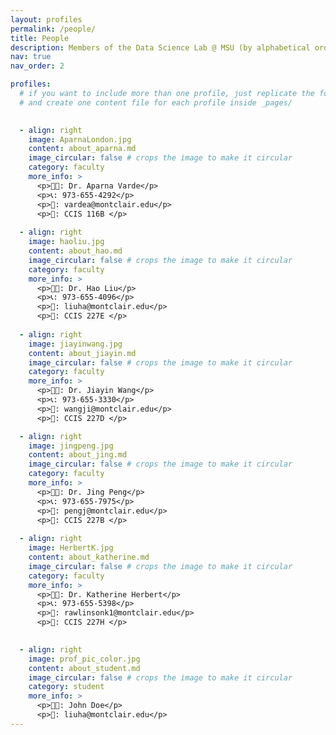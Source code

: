 ```yaml
---
layout: profiles
permalink: /people/
title: People
description: Members of the Data Science Lab @ MSU (by alphabetical order of first name )
nav: true
nav_order: 2

profiles:
  # if you want to include more than one profile, just replicate the following block
  # and create one content file for each profile inside _pages/

      
  - align: right
    image: AparnaLondon.jpg
    content: about_aparna.md
    image_circular: false # crops the image to make it circular
    category: faculty
    more_info: >
      <p>👩‍🏫: Dr. Aparna Varde</p>
      <p>📞: 973-655-4292</p>
      <p>📧: vardea@montclair.edu</p>
      <p>🏤: CCIS 116B </p>
      
  - align: right
    image: haoliu.jpg
    content: about_hao.md
    image_circular: false # crops the image to make it circular
    category: faculty
    more_info: >
      <p>👨‍🏫: Dr. Hao Liu</p>
      <p>📞: 973-655-4096</p>
      <p>📧: liuha@montclair.edu</p>
      <p>🏤: CCIS 227E </p>    
      
  - align: right
    image: jiayinwang.jpg
    content: about_jiayin.md
    image_circular: false # crops the image to make it circular
    category: faculty
    more_info: >
      <p>👩‍🏫: Dr. Jiayin Wang</p>
      <p>📞: 973-655-3330</p>
      <p>📧: wangji@montclair.edu</p>
      <p>🏤: CCIS 227D </p>

  - align: right
    image: jingpeng.jpg
    content: about_jing.md
    image_circular: false # crops the image to make it circular
    category: faculty
    more_info: >
      <p>👨‍🏫: Dr. Jing Peng</p>
      <p>📞: 973-655-7975</p>
      <p>📧: pengj@montclair.edu</p>
      <p>🏤: CCIS 227B </p>   
        
  - align: right
    image: HerbertK.jpg
    content: about_katherine.md
    image_circular: false # crops the image to make it circular
    category: faculty
    more_info: >
      <p>👩‍🏫: Dr. Katherine Herbert</p>
      <p>📞: 973-655-5398</p>
      <p>📧: rawlinsonk1@montclair.edu</p>
      <p>🏤: CCIS 227H </p>

      
  - align: right
    image: prof_pic_color.jpg
    content: about_student.md
    image_circular: false # crops the image to make it circular
    category: student
    more_info: >
      <p>👨‍🏫: John Doe</p>
      <p>📧: liuha@montclair.edu</p>
---
```

